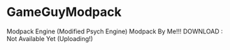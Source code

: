 # GameGuyModpack
Modpack Engine (Modified Psych Engine) Modpack By Me!!!
DOWNLOAD : Not Available Yet (Uploading!)
